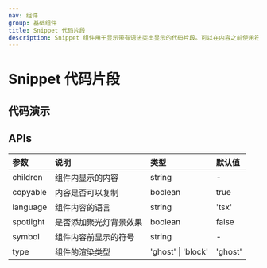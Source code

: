 ```yaml
---
nav: 组件
group: 基础组件
title: Snippet 代码片段
description: Snippet 组件用于显示带有语法突出显示的代码片段。可以在内容之前使用符号和语法突出显示的语言进行自定义。该组件还可以通过默认包含的 CopyButton 进行复制
---
```


# Snippet 代码片段

## 代码演示

<code src="./demos/index.tsx" nopadding title="基础示例"></code>

<code src="./demos/spotlight.tsx" nopadding title="聚光灯背景效果" description="你可以设置 `spotlight` 属性来开启聚光灯背景效果"></code>

## APIs

| 参数      | 说明                   | 类型               | 默认值  |
| :-------- | :--------------------- | :----------------- | :------ |
| children  | 组件内显示的内容       | string             | -       |
| copyable  | 内容是否可以复制       | boolean            | true    |
| language  | 组件内容的语言         | string             | 'tsx'   |
| spotlight | 是否添加聚光灯背景效果 | boolean            | false   |
| symbol    | 组件内容前显示的符号   | string             | -       |
| type      | 组件的渲染类型         | 'ghost' \| 'block' | 'ghost' |
